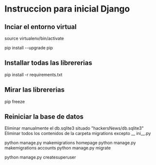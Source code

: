 # Instruccion para inicial Django

## Inciar el entorno virtual

source virtualenv/bin/activate

pip install --upgrade pip
## Installar todas las librererias

pip install -r requirements.txt

## Mirar las librererias

pip freeze

## Reiniciar la base de datos 

Eliminar manualmente el db.sqlite3 situado "hackersNews/db.sqlite3"
Eliminar todos los contenidos de la carpeta migrations excepto  __ ini__.py 

python manage.py makemigrations homepage 
python manage.py makemigrations accounts
python manage.py migrate 

python manage.py createsuperuser